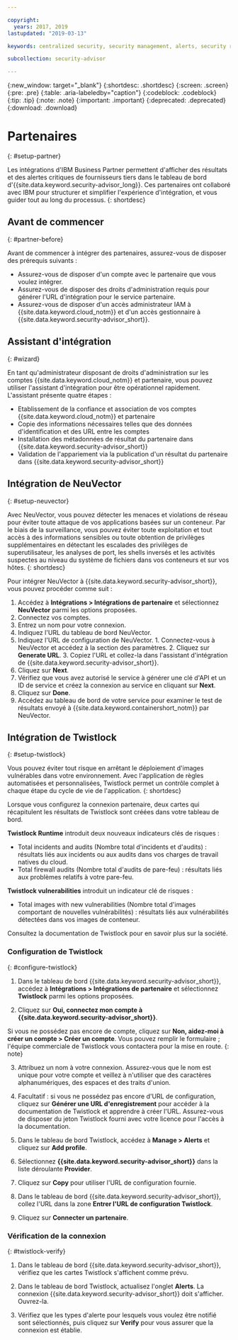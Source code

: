 ```yaml
---

copyright:
  years: 2017, 2019
lastupdated: "2019-03-13"

keywords: centralized security, security management, alerts, security risk, insights, threat detection

subcollection: security-advisor

---
```


{:new_window: target="_blank"}
{:shortdesc: .shortdesc}
{:screen: .screen}
{:pre: .pre}
{:table: .aria-labeledby="caption"}
{:codeblock: .codeblock}
{:tip: .tip}
{:note: .note}
{:important: .important}
{:deprecated: .deprecated}
{:download: .download}


# Partenaires 
{: #setup-partner}

Les intégrations d'IBM Business Partner permettent d'afficher des résultats et des alertes critiques de fournisseurs tiers dans le tableau de bord d'{{site.data.keyword.security-advisor_long}}. Ces partenaires ont collaboré avec IBM pour structurer et simplifier l'expérience d'intégration, et vous guider tout au long du processus.
{: shortdesc}

## Avant de commencer
{: #partner-before}

Avant de commencer à intégrer des partenaires, assurez-vous de disposer des prérequis suivants : 

* Assurez-vous de disposer d'un compte avec le partenaire que vous voulez intégrer.
* Assurez-vous de disposer des droits d'administration requis pour générer l'URL d'intégration pour le service partenaire.
* Assurez-vous de disposer d'un accès administrateur IAM à {{site.data.keyword.cloud_notm}} et d'un accès gestionnaire à {{site.data.keyword.security-advisor_short}}.

## Assistant d'intégration
{: #wizard}

En tant qu'administrateur disposant de droits d'administration sur les comptes {{site.data.keyword.cloud_notm}} et partenaire, vous pouvez utiliser l'assistant d'intégration pour être opérationnel rapidement. L'assistant présente quatre étapes :

* Etablissement de la confiance et association de vos comptes {{site.data.keyword.cloud_notm}} et partenaire 
* Copie des informations nécessaires telles que des données d'identification et des URL entre les comptes
* Installation des métadonnées de résultat du partenaire dans {{site.data.keyword.security-advisor_short}}
* Validation de l'appariement via la publication d'un résultat du partenaire dans {{site.data.keyword.security-advisor_short}}


## Intégration de NeuVector
{: #setup-neuvector}

Avec NeuVector, vous pouvez détecter les menaces et violations de réseau pour éviter toute attaque de vos applications basées sur un conteneur. Par le biais de la surveillance, vous pouvez éviter toute exploitation et tout accès à des informations sensibles ou toute obtention de privilèges supplémentaires en détectant les escalades des privilèges de superutilisateur, les analyses de port, les shells inversés et les activités suspectes au niveau du système de fichiers dans vos conteneurs et sur vos hôtes.
{: shortdesc}

Pour intégrer NeuVector à {{site.data.keyword.security-advisor_short}}, vous pouvez procéder comme suit : 

1. Accédez à **Intégrations > Intégrations de partenaire** et sélectionnez **NeuVector** parmi les options proposées. 
2. Connectez vos comptes.
  1. Entrez un nom pour votre connexion.
  2. Indiquez l'URL du tableau de bord NeuVector.
  3. Indiquez l'URL de configuration de NeuVector.
    1. Connectez-vous à NeuVector et accédez à la section des paramètres.
    2. Cliquez sur **Generate URL**.
    3. Copiez l'URL et collez-la dans l'assistant d'intégration de {{site.data.keyword.security-advisor_short}}.
  4. Cliquez sur **Next**.
3. Vérifiez que vous avez autorisé le service à générer une clé d'API et un ID de service et créez la connexion au service en cliquant sur **Next**.
4. Cliquez sur **Done**.
5. Accédez au tableau de bord de votre service pour examiner le test de résultats envoyé à {{site.data.keyword.containershort_notm}} par NeuVector.



## Intégration de Twistlock
{: #setup-twistlock}

Vous pouvez éviter tout risque en arrêtant le déploiement d'images vulnérables dans votre environnement. Avec l'application de règles automatisées et personnalisées, Twistlock permet un contrôle complet à chaque étape du cycle de vie de l'application.
{: shortdesc}

Lorsque vous configurez la connexion partenaire, deux cartes qui récapitulent les résultats de Twistlock sont créées dans votre tableau de bord. 

**Twistlock Runtime** introduit deux nouveaux indicateurs clés de risques : 

* Total incidents and audits (Nombre total d'incidents et d'audits) : résultats liés aux incidents ou aux audits dans vos charges de travail natives du cloud. 
* Total firewall audits (Nombre total d'audits de pare-feu) : résultats liés aux problèmes relatifs à votre pare-feu.

**Twistlock vulnerabilities** introduit un indicateur clé de risques : 

* Total images with new vulnerabilities (Nombre total d'images comportant de nouvelles vulnérabilités) : résultats liés aux vulnérabilités détectées dans vos images de conteneur. 

Consultez la documentation de Twistlock pour en savoir plus sur la société. 

### Configuration de Twistlock
{: #configure-twistlock}

1. Dans le tableau de bord {{site.data.keyword.security-advisor_short}}, accédez à **Intégrations > Intégrations de partenaire** et sélectionnez **Twistlock** parmi les options proposées. 

2. Cliquez sur **Oui, connectez mon compte à {{site.data.keyword.security-advisor_short}}**.

  Si vous ne possédez pas encore de compte, cliquez sur **Non, aidez-moi à créer un compte > Créer un compte**. Vous pouvez remplir le formulaire ; l'équipe commerciale de Twistlock vous contactera pour la mise en route.
  {: note}

3. Attribuez un nom à votre connexion. Assurez-vous que le nom est unique pour votre compte et veillez à n'utiliser que des caractères alphanumériques, des espaces et des traits d'union. 

4. Facultatif : si vous ne possédez pas encore d'URL de configuration, cliquez sur **Générer une URL d'enregistrement** pour accéder à la documentation de Twistlock et apprendre à créer l'URL. Assurez-vous de disposer du jeton Twistlock fourni avec votre licence pour l'accès à la documentation. 

5. Dans le tableau de bord Twistlock, accédez à **Manage > Alerts** et cliquez sur **Add profile**.

6. Sélectionnez **{{site.data.keyword.security-advisor_short}}** dans la liste déroulante **Provider**. 

7. Cliquez sur **Copy** pour utiliser l'URL de configuration fournie. 

8. Dans le tableau de bord {{site.data.keyword.security-advisor_short}}, collez l'URL dans la zone **Entrer l'URL de configuration Twistlock**. 

9. Cliquez sur **Connecter un partenaire**.

### Vérification de la connexion 
{: #twistlock-verify}

1. Dans le tableau de bord {{site.data.keyword.security-advisor_short}}, vérifiez que les cartes Twistlock s'affichent comme prévu. 

2. Dans le tableau de bord Twistlock, actualisez l'onglet **Alerts**. La connexion {{site.data.keyword.security-advisor_short}} doit s'afficher. Ouvrez-la. 

3. Vérifiez que les types d'alerte pour lesquels vous voulez être notifié sont sélectionnés, puis cliquez sur **Verify** pour vous assurer que la connexion est établie. 
